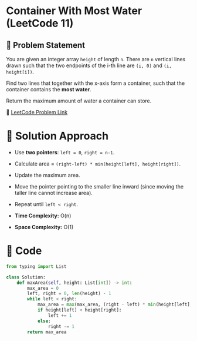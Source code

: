 # Container With Most Water (LeetCode 11)

## 📌 Problem Statement
You are given an integer array `height` of length `n`. There are `n` vertical lines drawn such that the two endpoints of the i-th line are `(i, 0)` and `(i, height[i])`.

Find two lines that together with the x-axis form a container, such that the container contains the **most water**.

Return the maximum amount of water a container can store.

🔗 [LeetCode Problem Link](https://leetcode.com/problems/container-with-most-water/)

# 🚀 Solution Approach
- Use **two pointers**: `left = 0`, `right = n-1`.
- Calculate area = `(right-left) * min(height[left], height[right])`.
- Update the maximum area.
- Move the pointer pointing to the smaller line inward (since moving the taller line cannot increase area).
- Repeat until `left < right`.

- **Time Complexity:** O(n)  
- **Space Complexity:** O(1)

# 📝 Code
```python
from typing import List

class Solution:
    def maxArea(self, height: List[int]) -> int:
        max_area = 0
        left, right = 0, len(height) - 1
        while left < right:
            max_area = max(max_area, (right - left) * min(height[left], height[right]))
            if height[left] < height[right]:
                left += 1
            else:
                right -= 1
        return max_area

